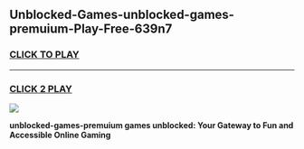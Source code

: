 
## Unblocked-Games-unblocked-games-premuium-Play-Free-639n7
<h3>
<a href="https://premium76.site?title=unblocked-games-premuium&ref=20A">CLICK TO PLAY</a></h3>
<hr>

<h3>
<a href="https://premium76.site?title=unblocked-games-premuium&ref=20A">CLICK 2 PLAY</a>
  
</h3>

<a href="https://premium76.site?title=unblocked-games-premuium&ref=20A"><img src="https://clearcache.store/games.png"></a>


**unblocked-games-premuium games unblocked: Your Gateway to Fun and Accessible Online Gaming**

